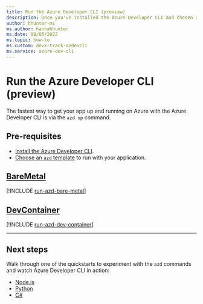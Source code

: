 ```yaml
---
title: Run the Azure Developer CLI (preview)
description: Once you've installed the Azure Developer CLI and chosen a template, run the `azd up` command.
author: hhunter-ms
ms.author: hannahhunter
ms.date: 08/05/2022
ms.topic: how-to
ms.custom: devx-track-azdevcli
ms.service: azure-dev-cli
---
```


# Run the Azure Developer CLI (preview)

The fastest way to get your app up and running on Azure with the Azure Developer CLI is via the `azd up` command. 

## Pre-requisites

- [Install the Azure Developer CLI](./install-azd.md).
- [Choose an `azd` template](./azd-templates.md#choose-a-template) to run with your application.

## [BareMetal](#tab/baremetal)

[!INCLUDE [run-azd-bare-metal](includes/run-azd-bare-metal.md)]

## [DevContainer](#tab/devcontainer)

[!INCLUDE [run-azd-dev-container](includes/run-azd-dev-container.md)]

---

## Next steps

Walk through one of the quickstarts to experiment with the `azd` commands and watch Azure Developer CLI in action:

- [Node.js](./get-started-nodejs.md)
- [Python](./get-started-python.md)
- [C#](./get-started-csharp.md)